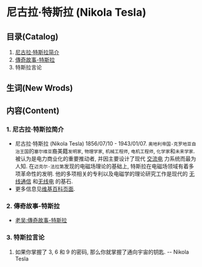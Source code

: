 # 尼古拉·特斯拉 (Nikola Tesla)

## 目录(Catalog)
1. [尼古拉·特斯拉简介](https://zh.wikipedia.org/wiki/%E5%B0%BC%E5%8F%A4%E6%8B%89%C2%B7%E7%89%B9%E6%96%AF%E6%8B%89)
2. [傳奇故事-特斯拉](https://www.youtube.com/watch?v=9YbjiqGna-M)
3. 特斯拉言论


## 生词(New Wrods)


## 内容(Content)
### 1. 尼古拉·特斯拉简介
- 尼古拉·特斯拉 (Nikola Tesla) 1856/07/10 - 1943/01/07.
  `奥地利帝国-克罗地亚自治王国`的`塞尔维亚`裔美籍`发明家`, `物理学家`, `机械工程师`,
  `电机工程师`, `化学家`和`未来学家`. 被认为是电力商业化的重要推动者,
  并因主要设计了现代
  [交流电](https://zh.wikipedia.org/wiki/%E4%BA%A4%E6%B5%81%E9%9B%BB)
  力系统而最为人知. 在`迈克尔·法拉第`发现的电磁场理论的基础上,
  特斯拉在电磁场领域有着多项革命性的发明.
  他的多项相关的专利以及电磁学的理论研究工作是现代的
  [无线通信](https://zh.wikipedia.org/wiki/%E7%84%A1%E7%B7%9A%E9%80%9A%E8%A8%8A)
  和[无线电](https://zh.wikipedia.org/wiki/%E6%97%A0%E7%BA%BF%E7%94%B5)
  的基石.
- 更多信息见[维基百科页面](https://zh.wikipedia.org/wiki/%E5%B0%BC%E5%8F%A4%E6%8B%89%C2%B7%E7%89%B9%E6%96%AF%E6%8B%89).

### 2. 傳奇故事-特斯拉
- [老吴:傳奇故事-特斯拉](https://www.youtube.com/watch?v=9YbjiqGna-M)


### 3. 特斯拉言论
1. 如果你掌握了 3, 6 和 9 的密码, 那么你就掌握了通向宇宙的钥匙. -- Nikola Tesla